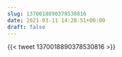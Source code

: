 ```yaml
---
slug: 1370018890378530816
date: 2021-03-11 14:28:51+00:00
draft: false
---
```


{{< tweet 1370018890378530816 >}}
